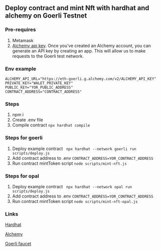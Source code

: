 ## Deploy contract and mint Nft with hardhat and alchemy on Goerli Testnet

### Pre-requires
1. Metamask
2. [Alchemy api key](https://www.alchemy.com/). Once you’ve created an Alchemy account, you can generate an API key by creating an app. This will allow us to make requests to the Goerli test network.

### Env example
```
ALCHEMY_API_URL="https://eth-goerli.g.alchemy.com/v2/ALCHEMY_API_KEY"
PRIVATE_KEY="WALET_PRIVATE_KEY"
PUBLIC_KEY="YOR_PUBLIC_ADDRESS"
CONTRACT_ADDRESS="CONTRACT_ADDRESS"
```

### Steps

1. npm i
2. Create .env file
3. Compile contract `npx hardhat compile`

### Steps for goerli

1. Deploy example contract ` npx hardhat --network goerli run scripts/deploy.js`
2. Add contract address to .env `CONTRACT_ADDRESS=YOR_CONTRACT_ADDRESS`
3. Run contract mintToken script `node scripts/mint-nft.js`

### Steps for opal

1. Deploy example contract ` npx hardhat --network opal run scripts/deploy.js`
2. Add contract address to .env `CONTRACT_ADDRESS=YOR_CONTRACT_ADDRESS`
3. Run contract mintToken script `node scripts/mint-nft-opal.js`

### Links
[Hardhat](https://hardhat.org/hardhat-runner/docs/getting-started#overview)

[Alchemy](https://www.alchemy.com/)

[Goerli faucet](https://goerlifaucet.com/)
